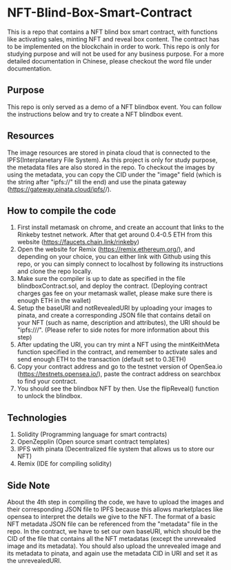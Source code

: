 # NFT-Blind-Box-Smart-Contract
This is a repo that contains a NFT blind box smart contract, with functions like activating sales, minting NFT and reveal box content. The contract has to be implemented on the blockchain in order to work. This repo is only for studying purpose and will not be used for any business purpose.
For a more detailed documentation in Chinese, please checkout the word file under documentation.

## Purpose
This repo is only served as a demo of a NFT blindbox event. You can follow the instructions below and try to create a NFT blindbox event.

## Resources
The image resources are stored in pinata cloud that is connected to the IPFS(Interplanetary File System). As this project is only for study purpose, the metadata files are also stored in the repo. To checkout the images by using the metadata, you can copy the CID under the "image" field (which is the string after "ipfs://" till the end) and use the pinata gateway (https://gateway.pinata.cloud/ipfs/<paste your CID here>/).

## How to compile the code
1. First install metamask on chrome, and create an account that links to the Rinkeby testnet network. After that get around 0.4-0.5 ETH from this website (https://faucets.chain.link/rinkeby)
2. Open the website for Remix (https://remix.ethereum.org/), and depending on your choice, you can either link with Github using this repo, or you can simply connect to localhost by following its instructions and clone the repo locally.
3. Make sure the compiler is up to date as specified in the file blindboxContract.sol, and deploy the contract. (Deploying contract charges gas fee on your metamask wallet, please make sure there is enough ETH in the wallet)
4. Setup the baseURI and notRevealedURI by uploading your images to pinata, and create a corresponding JSON file that contains detail on your NFT (such as name, description and attributes), the URI should be "ipfs://<pinataFileCID>/". (Please refer to side notes for more information about this step)
5. After updating the URI, you can try mint a NFT using the mintKeithMeta function specified in the contract, and remember to activate sales and send enough ETH to the transaction (default set to 0.3ETH)
6. Copy your contract address and go to the testnet version of OpenSea.io (https://testnets.opensea.io/), paste the contract address on searchbox to find your contract.
7. You should see the blindbox NFT by then. Use the flipReveal() function to unlock the blindbox.

## Technologies
1. Solidity (Programming language for smart contracts)
2. OpenZepplin (Open source smart contract templates)
3. IPFS with pinata (Decentralized file system that allows us to store our NFT)
4. Remix (IDE for compiling solidity)
  
## Side Note
About the 4th step in compiling the code, we have to upload the images and their corresponding JSON file to IPFS because this allows marketplaces like opensea to interpret the details we give to the NFT. The format of a basic NFT metadata JSON file can be referenced from the "metadata" file in the repo. In the contract, we have to set our own baseURI, which should be the CID of the file that contains all the NFT metadatas (except the unrevealed image and its metadata). You should also upload the unrevealed image and its metadata to pinata, and again use the metadata CID in URI and set it as the unrevealedURI.
